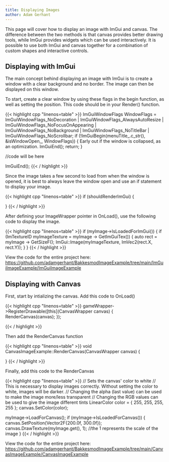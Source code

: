 ```yaml
---
title: Displaying Images
author: Adam Gerhant
---
```


This page will cover how to display an image with ImGui and canvas. The difference between the two methods is that canvas provides better drawing tools, while ImGui provides widgets which can be used interactively. It is possible to use both ImGui and canvas together for a combination of custom shapes and interactive controls.

## Displaying with ImGui

The main concept behind displaying an image with ImGui is to create a window with a clear background and no border. The image can then be displayed on this window.

To start, create a clear window by using these flags in the begin function, as well as setting the position. This code should be in your Render() function.

{{< highlight cpp "linenos=table" >}}
ImGuiWindowFlags WindowFlags = ImGuiWindowFlags_NoDecoration | ImGuiWindowFlags_AlwaysAutoResize | ImGuiWindowFlags_NoFocusOnAppearing | ImGuiWindowFlags_NoBackground | ImGuiWindowFlags_NoTitleBar | ImGuiWindowFlags_NoScrollbar;
if (!ImGuiBegin(menuTitle_.c_str(), &isWindowOpen_, WindowFlags))
	{
		 Early out if the window is collapsed, as an optimization.
		ImGuiEnd();
		return;
}

//code will be here

ImGuiEnd();
{{< / highlight >}}

Since the image takes a few second to load from when the window is opened, it is best to always leave the window open and use an if statement to display your image.

{{< highlight cpp "linenos=table" >}}
if (shouldRenderImGui) {

}
{{< / highlight >}}

 After defining your ImageWrapper pointer in OnLoad(), use the following code to display the image.
 
{{< highlight cpp "linenos=table" >}}
if (myImage->IsLoadedForImGui()) {
	if (ImTextureID myImageTexture = myImage -> GetImGuiTex()) {
		auto rect = myImage -> GetSizeF();
		ImGui::Image(myImageTexture, ImVec2(rect.X, rect.Y));
	}
}
{{< / highlight >}}

View the code for the entire project here: https://github.com/adamgerhant/BakkesmodImageExample/tree/main/ImGuiImageExample/ImGuiImageExample

## Displaying with Canvas

First, start by intializing the canvas. Add this code to OnLoad()

{{< highlight cpp "linenos=table" >}}
gameWrapper->RegisterDrawable([this](CanvasWrapper canvas) {
  RenderCanvas(canvas);
});

{{< / highlight >}}

Then add the RenderCanvas function

{{< highlight cpp "linenos=table" >}}
void CanvasImageExample::RenderCanvas(CanvasWrapper canvas) {

}
{{< / highlight >}}

Finally, add this code to the RenderCanvas

{{< highlight cpp "linenos=table" >}}
// Sets the canvas' color to white
// This is necessary to display images correctly. Without setting the color to white, images will be darker.
// Changing the alpha (last value) can be used to make the image more/less transparent
// Changing the RGB values can be used to give the image different tints
LinearColor color = { 255, 255, 255, 255 };
canvas.SetColor(color); 
  
myImage->LoadForCanvas();
if (myImage->IsLoadedForCanvas()) {	
		canvas.SetPosition(Vector2F{200.0f, 300.0f});
		canvas.DrawTexture(myImage.get(), 1); //the 1 represents the scale of the image
}
{{< / highlight >}}

View the code for the entire project here: https://github.com/adamgerhant/BakkesmodImageExample/tree/main/CanvasImageExample/CanvasImageExample
